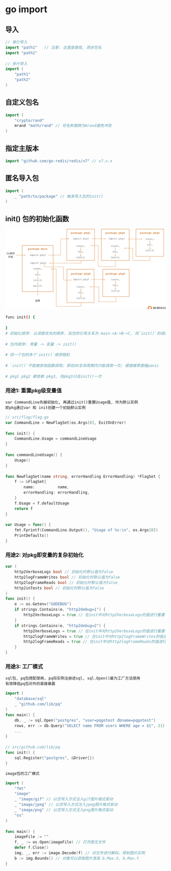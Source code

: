 # go import

## 导入

```go
// 单行导入
import "path1"   // 注意: 这里是路径, 而非包名
import "path2"

// 多行导入
import (
    "path1"
    "path2"
)
```

## 自定义包名

```go
import (
    "crypto/rand"
    mrand "math/rand" // 将名称替换为mrand避免冲突
)
```

## 指定主版本

```go
import "github.com/go-redis/redis/v7" // v7.x.x
```

## 匿名导入包

```go
import (
    _ "path/to/package" // 触发导入包的init()
)
```

## init() 包的初始化函数

![img](res/go-init-seq.png)

```bash
func init() {

}
# 初始化顺序: 以深度优先的顺序. 如包的引用关系为 main->A->B->C, 则`init()`的调用顺序为 C.init->B.init->A.init->main

# 包内顺序: 常量 -> 变量 -> init()

# 同一个包的多个`init()`顺序随机

# `init()`不能被其他函数调用; 即在GO生命周期内只能调用一次; 报错推荐直接panic

# pkg1 pkg2 都依赖 pkg3, 则pkg3只会init()一次
```

### 用途1: 重置pkg级变量值

    var CommandLine先被初始化, 再通过init()重置Usage值, 作为默认实例
    即pkg通过var 和 init创建一个初始默认实例

```go
// src/flag/flag.go
var CommandLine = NewFlagSet(os.Args[0], ExitOnError)

func init() {
	CommandLine.Usage = commandLineUsage
}

func commandLineUsage() {
	Usage()
}

func NewFlagSet(name string, errorHandling ErrorHandling) *FlagSet {
	f := &FlagSet{
		name:          name,
		errorHandling: errorHandling,
	}
	f.Usage = f.defaultUsage
	return f
}

var Usage = func() {
	fmt.Fprintf(CommandLine.Output(), "Usage of %s:\n", os.Args[0])
	PrintDefaults()
}
```

### 用途2: 对pkg即变量的复杂初始化

```go
var (
    http2VerboseLogs bool // 初始化时默认值为false
    http2logFrameWrites bool // 初始化时默认值为false
    http2logFrameReads bool // 初始化时默认值为false
    http2inTests bool // 初始化时默认值为false
)
func init() {
    e := os.Getenv("GODEBUG")
    if strings.Contains(e, "http2debug=1") {
        http2VerboseLogs = true // 在init中对http2VerboseLogs的值进行重置
    }
    if strings.Contains(e, "http2debug=2") {
        http2VerboseLogs = true // 在init中对http2VerboseLogs的值进行重置
        http2logFrameWrites = true // 在init中对http2logFrameWrites的值进行重置
        http2logFrameReads = true // 在init中对http2logFrameReads的值进行重置
    }
}
```

### 用途3: 工厂模式

    sql包, pq包搭配使用, pq将实例注册进sql, sql.Open()最为工厂方法使用
    有效降低pq包对外的直接暴露

```go
import (
    "database/sql"
    _ "github.com/lib/pq"
)
func main() {
    db, _ := sql.Open("postgres", "user=pqgotest dbname=pqgotest")
    rows, err := db.Query("SELECT name FROM users WHERE age = $1", 21)
    ...
}

// src/github.com/lib/pq
func init() {
    sql.Register("postgres", &Driver{})
}
```

    image包的工厂模式

```go
import (
    "fmt"
    "image"
    _ "image/gif" // 以空导入方式注入gif图片格式驱动
    _ "image/jpeg" // 以空导入方式注入jpeg图片格式驱动
    _ "image/png" // 以空导入方式注入png图片格式驱动
    "os"
)

func main() {
    imageFile := ""
    f, _ := os.Open(imageFile) // 打开图文文件
    defer f.Close()
    img, _, err := image.Decode(f) // 对文件进行解码，得到图片实例
    b := img.Bounds() // 对象可以获取图片宽高 b.Max.X, b.Max.Y
}
```